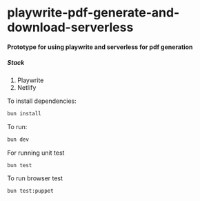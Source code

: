 # playwrite-pdf-generate-and-download-serverless

#### Prototype for using playwrite and serverless for pdf generation

##### Stack

1. Playwrite
2. Netlify

To install dependencies:

```bash
bun install
```

To run:

```bash
bun dev
```

For running unit test

```sh
bun test
```

To run browser test

```sh
bun test:puppet
```
